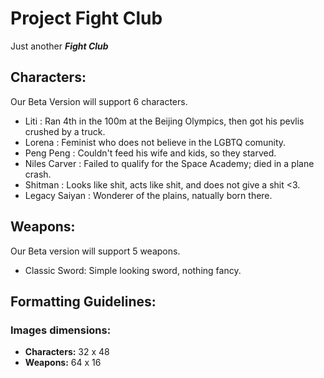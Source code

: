 # Project Fight Club
Just another ***Fight Club***
## Characters:
 Our Beta Version will support 6 characters.
  * Liti : Ran 4th in the 100m at the Beijing Olympics, then got his pevlis crushed by a truck.
  * Lorena : Feminist who does not believe in the LGBTQ comunity.
  * Peng Peng : Couldn't feed his wife and kids, so they starved.
  * Niles Carver : Failed to qualify for the Space Academy; died in a plane crash.
  * Shitman : Looks like shit, acts like shit, and does not give a shit <3.
  * Legacy Saiyan : Wonderer of the plains, natually born there.
  
## Weapons:
Our Beta version will support 5 weapons. 
  * Classic Sword: Simple looking sword, nothing fancy.

## Formatting Guidelines:

### Images dimensions:
  * **Characters:** 32 x 48
  * **Weapons:** 64 x 16
    
